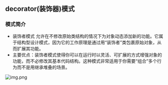 ## decorator(装饰器)模式

### 模式简介
* 装饰者模式 允许在不修改原始类结构的情况下为对象动态添加新的功能。它属于结构型设计模式，因为它的工作原理是通过用“装饰者”类包裹原始对象，从而扩展其功能。
* 主要优点：装饰者模式使得你可以在运行时以灵活、可扩展的方式增强对象的功能，而不必修改其基本代码结构。这种模式非常适用于你需要“组合”多个行为而不是用继承堆叠的场景。

![img.png](img.png)